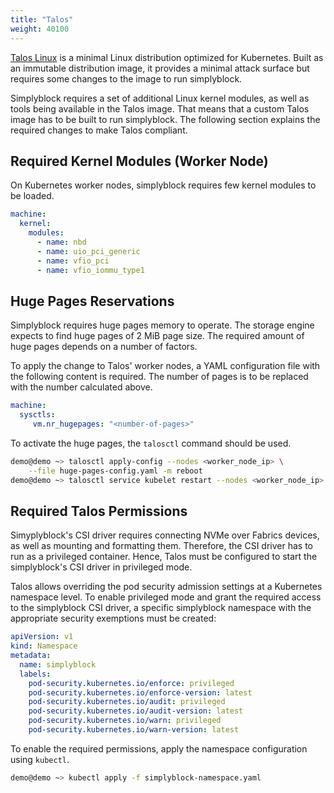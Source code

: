 ```yaml
---
title: "Talos"
weight: 40100
---
```

[Talos Linux](https://www.talos.dev/) is a minimal Linux distribution optimized for Kubernetes. Built as an immutable
distribution image, it provides a minimal attack surface but requires some changes to the image to run simplyblock.

Simplyblock requires a set of additional Linux kernel modules, as well as tools being available in the Talos image.
That means that a custom Talos image has to be built to run simplyblock. The following section explains the required
changes to make Talos compliant.


## Required Kernel Modules (Worker Node)
On Kubernetes worker nodes, simplyblock requires few kernel modules to be loaded.

```yaml title="Content of kernel-module-config.yaml"
machine:
  kernel:
    modules:
      - name: nbd 
      - name: uio_pci_generic
      - name: vfio_pci
      - name: vfio_iommu_type1
```

## Huge Pages Reservations

Simplyblock requires huge pages memory to operate. The storage engine expects to find huge pages of 2 MiB page size. The
required amount of huge pages depends on a number of factors.

To apply the change to Talos' worker nodes, a YAML configuration file with the following content is required. The number
of pages is to be replaced with the number calculated above.

```yaml title="Content of huge-pages-config.yaml"
machine:
  sysctls:
     vm.nr_hugepages: "<number-of-pages>"
```

To activate the huge pages, the `talosctl` command should be used.

```bash title="Enable Huge Pages in Talos"
demo@demo ~> talosctl apply-config --nodes <worker_node_ip> \
    --file huge-pages-config.yaml -m reboot
demo@demo ~> talosctl service kubelet restart --nodes <worker_node_ip>
```

## Required Talos Permissions

Simyplyblock's CSI driver requires connecting NVMe over Fabrics devices, as well as mounting and formatting them.
Therefore, the CSI driver has to run as a privileged container. Hence, Talos must be configured to start the
simplyblock's CSI driver in privileged mode. 

Talos allows overriding the pod security admission settings at a Kubernetes namespace level. To enable privileged mode
and grant the required access to the simplyblock CSI driver, a specific simplyblock namespace with the appropriate
security exemptions must be created:

```yaml title="Content of simplyblock-namespace.yaml"
apiVersion: v1
kind: Namespace
metadata:
  name: simplyblock
  labels:
    pod-security.kubernetes.io/enforce: privileged
    pod-security.kubernetes.io/enforce-version: latest
    pod-security.kubernetes.io/audit: privileged
    pod-security.kubernetes.io/audit-version: latest
    pod-security.kubernetes.io/warn: privileged
    pod-security.kubernetes.io/warn-version: latest
```

To enable the required permissions, apply the namespace configuration using `kubectl`.

```bash title="Enabled privileged mode for simplyblock"
demo@demo ~> kubectl apply -f simplyblock-namespace.yaml
```

